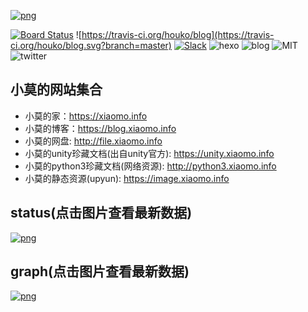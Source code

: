 [![png](https://blog.xiaomo.info/img/blog/blog-banner.jpg)](https://blog.xiaomo.info)

[![Board Status](https://dev.azure.com/houko/6a4c51b9-29d6-4eac-a9f6-f7df63315cc3/4ac3549f-22e0-4317-ae9f-40b750c837bf/_apis/work/boardbadge/d78325ca-7b73-4930-8569-6e2cb225f647?columnOptions=1)](https://dev.azure.com/houko/6a4c51b9-29d6-4eac-a9f6-f7df63315cc3/_boards/board/t/4ac3549f-22e0-4317-ae9f-40b750c837bf/Microsoft.RequirementCategory)
![https://travis-ci.org/houko/blog](https://travis-ci.org/houko/blog.svg?branch=master)
[![Slack](https://img.shields.io/badge/join-Slack-green.svg?colorA=black&logo=Slack)](https://xiaomoinfo.slack.com/messages/CJNJT3G8G/details/)
![hexo](https://img.shields.io/badge/hexo-3.8.0-green.svg?colorA=grey)
![blog](https://img.shields.io/badge/@xiaomo-blog-orange.svg?colorA=grey)
![MIT](https://img.shields.io/badge/license-MIT-green.svg?colorA=grey)
![twitter](https://img.shields.io/badge/twitter-@xiaomoinfo-black.svg?colorA=blue&logo=Slack)


## 小莫的网站集合
- 小莫的家：https://xiaomo.info
- 小莫的博客：https://blog.xiaomo.info
- 小莫的网盘: http://file.xiaomo.info
- 小莫的unity珍藏文档(出自unity官方): https://unity.xiaomo.info
- 小莫的python3珍藏文档(网络资源): http://python3.xiaomo.info
- 小莫的静态资源(upyun): https://image.xiaomo.info

## status(点击图片查看最新数据)
[![png](https://image.xiaomo.info/blog/status.png)](https://status.xiaomo.info)

## graph(点击图片查看最新数据)
[![png](https://image.xiaomo.info/blog/github.png)](https://profile-summary-for-github.com/user/houko)
